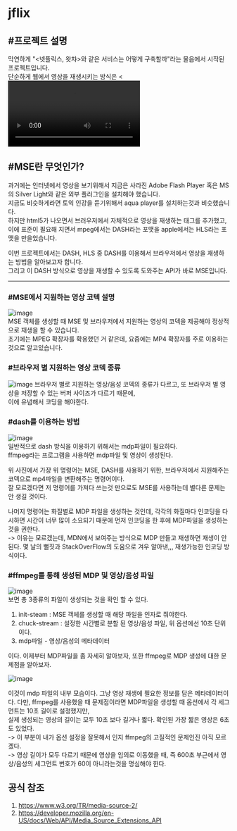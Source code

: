 # jflix
 
## #프로젝트 설명   
 막연하게 "<넷플릭스, 왓챠>와 같은 서비스는 어떻게 구축할까"라는 물음에서 시작된 프로젝트입니다.    
 단순하게 웹에서 영상을 재생시키는 방식은 <<video src='재상할 파일 위치'>>면 충분합니다.     
 하지만 <넷플릭스, 왓챠>는 긴 영상도 재생 시작이 빠르고, 시간 이동도 자유로우며, 재생한 시간 만큼의 트래픽을 소모한다는 점에서 위 방식과는 차이가 있습니다.    
 그래서 두 플랫폼처럼 서비스를 제공하기 위한 공부를 하면서 'Adaptive HTTP Streaming'이라는 개념을 알게되었습니다.   
 웹에서는 MediaSource Extensions 이하 MSE라 불리는 브라우저 API를 통해서 위 개념을 활용하는 방식으로 영상을 재생할 수 있습니다.   
 이 MSE를 이용해 만든 훌륭한 라이브러리들이 많이 있습니다. google에서 만들고, watch에서 사용하는 shaka player나 dash.js 등.    
 하지만 기존의 라이브러리를 사용하기 보다는 직접 저수준 API를 통해 DASH를 활용해 보고싶다는 생각으로 이 프로젝트를 진행하게 되었습니다.    
 
## #MSE란 무엇인가?   
 과거에는 인터넷에서 영상을 보기위해서 지금은 사라진 Adobe Flash Player 혹은 MS의 Silver Light와 같은 외부 플러그인을 설치해야 했습니다.    
 지금도 비슷하게라면 토익 인강을 듣기위해서 aqua player를 설치하는것과 비슷했습니다.    
 하지만 html5가 나오면서 브러우저에서 자체적으로 영상을 재생하는 태그를 추가했고, 이에 표준이 필요해 지면서 mpeg에서는 DASH라는 포맷을 apple에서는 HLS라는 포맷을 만을었습니다.   

 이번 프로젝트에서는 DASH, HLS 중 DASH를 이용해서 브라우저에서 영상을 재생하는 방법을 알아보고자 합니다.   
 그리고 이 DASH 방식으로 영상을 재생할 수 있도록 도와주는 API가 바로 MSE입니다.

----------------

### #MSE에서 지원하는 영상 코텍 설명   
![image](https://user-images.githubusercontent.com/25381921/174421295-d6e29b11-08eb-4d95-aa4c-adb8c1a5e9ef.png)     
 MSE 객체를 생성할 때 MSE 및 브라우저에서 지원하는 영상의 코덱을 제공해야 정상적으로 재생을 할 수 있습니다.    
 초기에는 MPEG 확장자를 확용했던 거 같은데, 요즘에는 MP4 확장자를 주로 이용하는 것으로 알고있습니다.   

### #브라우저 별 지원하는 영상 코덱 종류   
![image](https://user-images.githubusercontent.com/25381921/174421391-cf436ab5-6f4a-41a8-ab91-662a8de5cf32.png)
 브라우저 별로 지원하는 영상/음성 코덱의 종류가 다르고, 또 브라우저 별 영상을 저장할 수 있는 버퍼 사이즈가 다르기 때문에,    
 이에 유념해서 코딩을 해야한다.   

### #dash를 이용하는 방법
![image](https://user-images.githubusercontent.com/25381921/174423032-eeb9138e-a845-4032-999f-acadb2159560.png)   
일반적으로 dash 방식을 이용하기 위해서는 mdp파일이 필요하다.    
ffmpeg라는 프로그램을 사용하면 mdp파일 및 영상이 생성된다.    

위 사진에서 가장 위 명령어는 MSE, DASH를 사용하기 위한, 브라우저에서 지원해주는 코덱으로 mp4파일을 변환해주는 명령어이다.    
잘 모르겠다면 저 명령어를 가져다 쓰는것 만으로도 MSE를 사용하는데 별다른 문제는 안 생길 것이다.   

나머지 명령어는 화질별로 MDP 파일을 생성하는 것인데, 각각의 화질마다 인코딩을 다시하면 시간이 너무 많이 소요되기 때문에 먼저 인코딩을 한 후에 MDP파일을 생성하는 것을 권한다.   
 -> 이유는 모르겠는데, MDN에서 보여주는 방식으로 MDP 만들고 재생하면 재생이 안된다. 몇 날의 뻘짓과 StackOverFlow의 도움으로 겨우 알아낸,,, 재생가능한 인코딩 방식이다.   

### #ffmpeg를 통해 생성된 MDP 및 영상/음성 파일
![image](https://user-images.githubusercontent.com/25381921/174422325-b606f662-5083-4902-8284-4a7ce00596d1.png)   
보면 총 3종류의 파일이 생성되는 것을 확인 할 수 있다.   
1. init-steam : MSE 객체를 생성할 때 해당 파일을 인자로 줘야한다.
2. chuck-stream : 설정한 시간별로 분할 된 영상/음성 파일, 위 옵션에선 10초 단위이다.
3. mdp파일 - 영상/음성의 메타데이터

이다. 이제부터 MDP파일을 좀 자세히 알아보자, 또한 ffmpeg로 MDP 생성에 대한 문제점을 알아보자.

![image](https://user-images.githubusercontent.com/25381921/174422852-3b9ac557-58fa-4a9a-8790-6266da52a9a9.png)    

이것이 mdp 파일의 내부 모습이다.
그냥 영상 재생에 필요한 정보를 담은 메타데이터이다.
다만, ffmpeg를 사용했을 때 문제점이라면 MDP파일을 생성할 때 옵션에서 각 세그먼트는 10초 길이로 설정했지만,   
실제 생성되는 영상의 길이는 모두 10초 보다 길거나 짧다. 확인된 가장 짧은 영상은 6초도 있었다.    
-> 이 부분이 내가 옵션 설정을 잘못해서 인지 ffmpeg의 고질적인 문제인진 아직 모르겠다.    
-> 영상 길이가 모두 다르기 때문에 영상을 임의로 이동했을 때, 즉 600초 부근에서 영상/음성의 세그먼트 번호가 60이 아니라는것을 명심해야 한다.    

## 공식 참조
1. https://www.w3.org/TR/media-source-2/
2. https://developer.mozilla.org/en-US/docs/Web/API/Media_Source_Extensions_API
